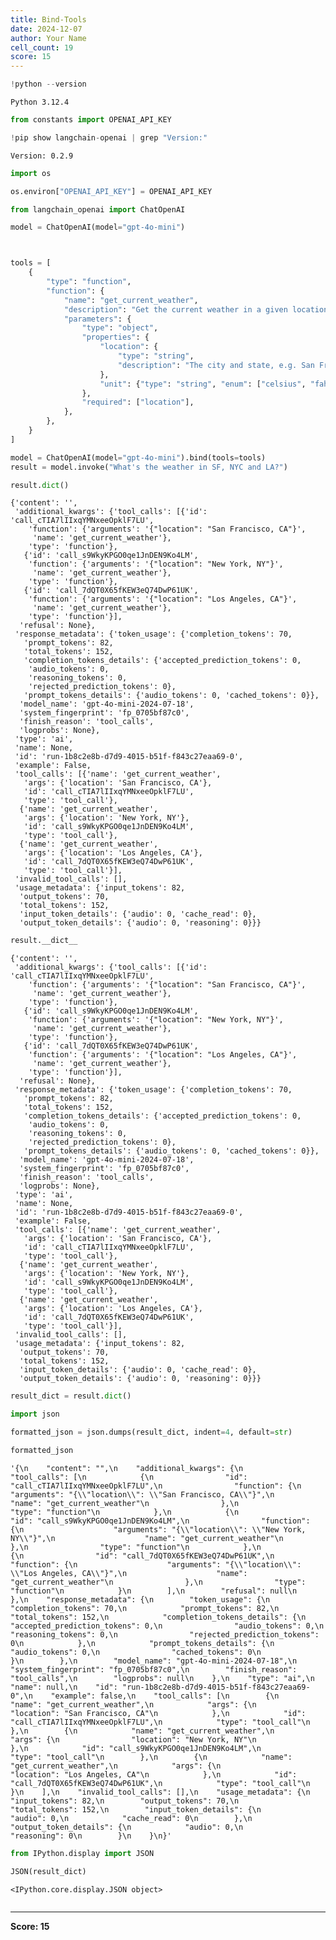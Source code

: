 ```yaml
---
title: Bind-Tools
date: 2024-12-07
author: Your Name
cell_count: 19
score: 15
---
```


```python
!python --version
```

    Python 3.12.4



```python
from constants import OPENAI_API_KEY
```


```python
!pip show langchain-openai | grep "Version:"
```

    Version: 0.2.9



```python
import os
```


```python
os.environ["OPENAI_API_KEY"] = OPENAI_API_KEY
```


```python
from langchain_openai import ChatOpenAI

model = ChatOpenAI(model="gpt-4o-mini")
```


```python

```


```python

```


```python
tools = [
    {
        "type": "function",
        "function": {
            "name": "get_current_weather",
            "description": "Get the current weather in a given location",
            "parameters": {
                "type": "object",
                "properties": {
                    "location": {
                        "type": "string",
                        "description": "The city and state, e.g. San Francisco, CA",
                    },
                    "unit": {"type": "string", "enum": ["celsius", "fahrenheit"]},
                },
                "required": ["location"],
            },
        },
    }
]
```


```python
model = ChatOpenAI(model="gpt-4o-mini").bind(tools=tools)
result = model.invoke("What's the weather in SF, NYC and LA?")
```


```python
result.dict()
```




    {'content': '',
     'additional_kwargs': {'tool_calls': [{'id': 'call_cTIA7lIIxqYMNxeeOpklF7LU',
        'function': {'arguments': '{"location": "San Francisco, CA"}',
         'name': 'get_current_weather'},
        'type': 'function'},
       {'id': 'call_s9WkyKPGO0qe1JnDEN9Ko4LM',
        'function': {'arguments': '{"location": "New York, NY"}',
         'name': 'get_current_weather'},
        'type': 'function'},
       {'id': 'call_7dQT0X65fKEW3eQ74DwP61UK',
        'function': {'arguments': '{"location": "Los Angeles, CA"}',
         'name': 'get_current_weather'},
        'type': 'function'}],
      'refusal': None},
     'response_metadata': {'token_usage': {'completion_tokens': 70,
       'prompt_tokens': 82,
       'total_tokens': 152,
       'completion_tokens_details': {'accepted_prediction_tokens': 0,
        'audio_tokens': 0,
        'reasoning_tokens': 0,
        'rejected_prediction_tokens': 0},
       'prompt_tokens_details': {'audio_tokens': 0, 'cached_tokens': 0}},
      'model_name': 'gpt-4o-mini-2024-07-18',
      'system_fingerprint': 'fp_0705bf87c0',
      'finish_reason': 'tool_calls',
      'logprobs': None},
     'type': 'ai',
     'name': None,
     'id': 'run-1b8c2e8b-d7d9-4015-b51f-f843c27eaa69-0',
     'example': False,
     'tool_calls': [{'name': 'get_current_weather',
       'args': {'location': 'San Francisco, CA'},
       'id': 'call_cTIA7lIIxqYMNxeeOpklF7LU',
       'type': 'tool_call'},
      {'name': 'get_current_weather',
       'args': {'location': 'New York, NY'},
       'id': 'call_s9WkyKPGO0qe1JnDEN9Ko4LM',
       'type': 'tool_call'},
      {'name': 'get_current_weather',
       'args': {'location': 'Los Angeles, CA'},
       'id': 'call_7dQT0X65fKEW3eQ74DwP61UK',
       'type': 'tool_call'}],
     'invalid_tool_calls': [],
     'usage_metadata': {'input_tokens': 82,
      'output_tokens': 70,
      'total_tokens': 152,
      'input_token_details': {'audio': 0, 'cache_read': 0},
      'output_token_details': {'audio': 0, 'reasoning': 0}}}




```python
result.__dict__
```




    {'content': '',
     'additional_kwargs': {'tool_calls': [{'id': 'call_cTIA7lIIxqYMNxeeOpklF7LU',
        'function': {'arguments': '{"location": "San Francisco, CA"}',
         'name': 'get_current_weather'},
        'type': 'function'},
       {'id': 'call_s9WkyKPGO0qe1JnDEN9Ko4LM',
        'function': {'arguments': '{"location": "New York, NY"}',
         'name': 'get_current_weather'},
        'type': 'function'},
       {'id': 'call_7dQT0X65fKEW3eQ74DwP61UK',
        'function': {'arguments': '{"location": "Los Angeles, CA"}',
         'name': 'get_current_weather'},
        'type': 'function'}],
      'refusal': None},
     'response_metadata': {'token_usage': {'completion_tokens': 70,
       'prompt_tokens': 82,
       'total_tokens': 152,
       'completion_tokens_details': {'accepted_prediction_tokens': 0,
        'audio_tokens': 0,
        'reasoning_tokens': 0,
        'rejected_prediction_tokens': 0},
       'prompt_tokens_details': {'audio_tokens': 0, 'cached_tokens': 0}},
      'model_name': 'gpt-4o-mini-2024-07-18',
      'system_fingerprint': 'fp_0705bf87c0',
      'finish_reason': 'tool_calls',
      'logprobs': None},
     'type': 'ai',
     'name': None,
     'id': 'run-1b8c2e8b-d7d9-4015-b51f-f843c27eaa69-0',
     'example': False,
     'tool_calls': [{'name': 'get_current_weather',
       'args': {'location': 'San Francisco, CA'},
       'id': 'call_cTIA7lIIxqYMNxeeOpklF7LU',
       'type': 'tool_call'},
      {'name': 'get_current_weather',
       'args': {'location': 'New York, NY'},
       'id': 'call_s9WkyKPGO0qe1JnDEN9Ko4LM',
       'type': 'tool_call'},
      {'name': 'get_current_weather',
       'args': {'location': 'Los Angeles, CA'},
       'id': 'call_7dQT0X65fKEW3eQ74DwP61UK',
       'type': 'tool_call'}],
     'invalid_tool_calls': [],
     'usage_metadata': {'input_tokens': 82,
      'output_tokens': 70,
      'total_tokens': 152,
      'input_token_details': {'audio': 0, 'cache_read': 0},
      'output_token_details': {'audio': 0, 'reasoning': 0}}}




```python
result_dict = result.dict()
```


```python
import json
```


```python
formatted_json = json.dumps(result_dict, indent=4, default=str)
```


```python
formatted_json
```




    '{\n    "content": "",\n    "additional_kwargs": {\n        "tool_calls": [\n            {\n                "id": "call_cTIA7lIIxqYMNxeeOpklF7LU",\n                "function": {\n                    "arguments": "{\\"location\\": \\"San Francisco, CA\\"}",\n                    "name": "get_current_weather"\n                },\n                "type": "function"\n            },\n            {\n                "id": "call_s9WkyKPGO0qe1JnDEN9Ko4LM",\n                "function": {\n                    "arguments": "{\\"location\\": \\"New York, NY\\"}",\n                    "name": "get_current_weather"\n                },\n                "type": "function"\n            },\n            {\n                "id": "call_7dQT0X65fKEW3eQ74DwP61UK",\n                "function": {\n                    "arguments": "{\\"location\\": \\"Los Angeles, CA\\"}",\n                    "name": "get_current_weather"\n                },\n                "type": "function"\n            }\n        ],\n        "refusal": null\n    },\n    "response_metadata": {\n        "token_usage": {\n            "completion_tokens": 70,\n            "prompt_tokens": 82,\n            "total_tokens": 152,\n            "completion_tokens_details": {\n                "accepted_prediction_tokens": 0,\n                "audio_tokens": 0,\n                "reasoning_tokens": 0,\n                "rejected_prediction_tokens": 0\n            },\n            "prompt_tokens_details": {\n                "audio_tokens": 0,\n                "cached_tokens": 0\n            }\n        },\n        "model_name": "gpt-4o-mini-2024-07-18",\n        "system_fingerprint": "fp_0705bf87c0",\n        "finish_reason": "tool_calls",\n        "logprobs": null\n    },\n    "type": "ai",\n    "name": null,\n    "id": "run-1b8c2e8b-d7d9-4015-b51f-f843c27eaa69-0",\n    "example": false,\n    "tool_calls": [\n        {\n            "name": "get_current_weather",\n            "args": {\n                "location": "San Francisco, CA"\n            },\n            "id": "call_cTIA7lIIxqYMNxeeOpklF7LU",\n            "type": "tool_call"\n        },\n        {\n            "name": "get_current_weather",\n            "args": {\n                "location": "New York, NY"\n            },\n            "id": "call_s9WkyKPGO0qe1JnDEN9Ko4LM",\n            "type": "tool_call"\n        },\n        {\n            "name": "get_current_weather",\n            "args": {\n                "location": "Los Angeles, CA"\n            },\n            "id": "call_7dQT0X65fKEW3eQ74DwP61UK",\n            "type": "tool_call"\n        }\n    ],\n    "invalid_tool_calls": [],\n    "usage_metadata": {\n        "input_tokens": 82,\n        "output_tokens": 70,\n        "total_tokens": 152,\n        "input_token_details": {\n            "audio": 0,\n            "cache_read": 0\n        },\n        "output_token_details": {\n            "audio": 0,\n            "reasoning": 0\n        }\n    }\n}'




```python
from IPython.display import JSON
```


```python
JSON(result_dict)
```




    <IPython.core.display.JSON object>




```python

```


---
**Score: 15**